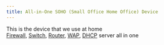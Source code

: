 ```yaml
---
title: All-in-One SOHO (Small Office Home Office) Device
---
```


This is the device that we use at home  
[Firewall](Firewall/Firewall.md), [Switch](Switch.md), [Router](Router.md), [WAP](WAP%20%28Wireless%20Access%20Point%29.md), [DHCP](DHCP%20%28Dynamic%20Host%20Configuration%20Protocol%29%20Server.md) server all in one